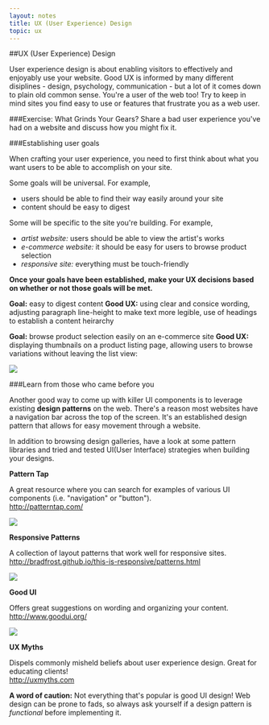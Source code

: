 ```yaml
---
layout: notes
title: UX (User Experience) Design 
topic: ux
---
```


##UX (User Experience) Design

User experience design is about enabling visitors to effectively and enjoyably use your website. Good UX is informed by many different disiplines - design, psychology, communication - but a lot of it comes down to plain old common sense. You're a user of the web too! Try to keep in mind sites you find easy to use or features that frustrate you as a web user.

###Exercise: What Grinds Your Gears?
Share a bad user experience you've had on a website and discuss how you might fix it.

###Establishing user goals

When crafting your user experience, you need to first think about what you want users to be able to accomplish on your site.

Some goals will be universal. For example,

* users should be able to find their way easily around your site
* content should be easy to digest

Some will be specific to the site you're building. For example,

* *artist website:* users should be able to view the artist's works
* *e-commerce website:* it should be easy for users to browse product selection
* *responsive site:* everything must be touch-friendly

**Once your goals have been established, make your UX decisions based on whether or not those goals will be met.**

**Goal:** easy to digest content
**Good UX:** using clear and consice wording, adjusting paragraph line-height to make text more legible,  use of headings to establish a content heirarchy

**Goal:** browse product selection easily on an e-commerce site
**Good UX:** displaying thumbnails on a product listing page, allowing users to browse variations without leaving the list view:

![](http://f.cl.ly/items/3V0u3h420P0G1t133P47/styles-browse.gif)

###Learn from those who came before you

Another good way to come up with killer UI components is to leverage existing **design patterns** on the web. There's a reason most websites have a navigation bar across the top of the screen. It's an established design pattern that allows for easy movement through a website.

In addition to browsing design galleries, have a look at some pattern libraries and tried and tested UI(User Interface) strategies when building your designs.

**Pattern Tap**

A great resource where you can search for examples of various UI components (i.e. "navigation" or "button").  
<http://patterntap.com/>

![](http://f.cl.ly/items/2i3k0F2v1W1i0E3c1A3e/pattern-tap.png)

**Responsive Patterns**

A collection of layout patterns that work well for responsive sites.  
<http://bradfrost.github.io/this-is-responsive/patterns.html>

![](http://f.cl.ly/items/3t432m0I3V0K0q190S0m/responsive-patterns.png)

**Good UI**

Offers great suggestions on wording and organizing your content.  
<http://www.goodui.org/>

![](http://f.cl.ly/items/2k3Q1f1J1a2h33454739/good-ui.png)

**UX Myths**

Dispels commonly misheld beliefs about user experience design. Great for educating clients!  
<http://uxmyths.com>


**A word of caution:** Not everything that's popular is good UI design! Web design can be prone to fads, so always ask yourself if a design pattern is *functional* before implementing it.
